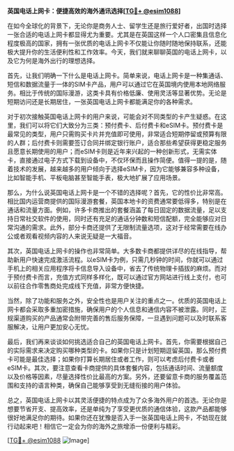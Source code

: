 **英国电话上网卡：便捷高效的海外通讯选择[[TG💪+ @esim1088](https://t.me/s/esim1088)]**

在如今全球化的背景下，无论你是商务人士、留学生还是旅行爱好者，出国时选择一张合适的电话上网卡都显得尤为重要。尤其是在英国这样一个人口密集且信息化程度极高的国家，拥有一张优质的电话上网卡不仅能让你随时随地保持联系，还能极大提升你的生活便利性和工作效率。今天，我们就来聊聊英国的电话上网卡，以及它为何是海外出行的理想选择。

首先，让我们明确一下什么是电话上网卡。简单来说，电话上网卡是一种集通话、短信和数据流量于一体的SIM卡产品，用户可以通过它在英国境内使用本地网络服务。相比于传统的国际漫游，这类卡具有价格低廉、使用灵活等显著优势。无论是短期访问还是长期居住，一张英国电话上网卡都能满足你的各种需求。

对于初次接触英国电话上网卡的用户来说，可能会对不同类型的卡产生疑惑。在这里，我们可以将它们大致分为三类：预付费卡、后付费卡和eSIM卡。预付费卡是最常见的类型，用户只需购买卡片并充值即可使用，非常适合短期停留或预算有限的人群；后付费卡则需要签订合同并绑定银行账户，适合那些希望获得更稳定服务且愿意长期使用的用户；而eSIM卡则是近年来兴起的一种创新形式，无需实体卡，直接通过电子方式下载到设备中，不仅环保而且操作简便。值得一提的是，随着技术的发展，越来越多的用户倾向于选择eSIM卡，因为它能够兼容多种设备，比如智能手机、平板电脑甚至智能手表，极大地扩展了应用场景。

那么，为什么说英国电话上网卡是一个不错的选择呢？首先，它的性价比非常高。相比国内运营商提供的国际漫游套餐，英国本地卡的资费通常要低得多，特别是在通话和流量方面。例如，许多卡商推出的套餐涵盖了每日固定的数据流量，足以支持日常社交软件的使用，同时还有充足的通话分钟数和短信配额，完全能够应对日常沟通的需求。此外，部分卡商还提供了无限制流量选项，这对于经常需要在线办公或者观看视频内容的人来说无疑是一大福音。

其次，英国电话上网卡的操作也非常简单。大多数卡商都提供详尽的在线指导，帮助新用户快速完成激活流程。以eSIM卡为例，只需几秒钟的时间，你就可以通过手机上的相关应用程序将卡信息导入设备中，省去了传统物理卡插拔的麻烦。而对于预付费卡而言，充值方式同样多样化，既可以通过官方网站进行线上支付，也可以前往合作零售商处完成线下充值，非常方便快捷。

当然，除了功能和服务之外，安全性也是用户关注的重点之一。优质的英国电话上网卡都会采取多重加密措施，确保用户的个人信息和通信内容不被泄露。同时，正规渠道购买的产品通常会附带完善的售后服务保障，一旦遇到问题可以及时联系客服解决，让用户更加安心无忧。

最后，我们再来谈谈如何挑选适合自己的英国电话上网卡。首先，你需要根据自己的实际需求来决定购买哪种类型的卡。如果你只是计划短期逗留英国，那么预付费卡可能是最佳选择；如果你打算长期居住或者工作，则可以考虑后付费卡或者eSIM卡。其次，要注意查看卡商提供的具体套餐内容，包括通话时间、流量额度以及价格等因素，尽量选择性价比最高的方案。另外，还要留意卡商的服务覆盖范围和支持的语言种类，确保自己能够享受到无缝衔接的用户体验。

总之，英国电话上网卡以其灵活便捷的特点成为了众多海外用户的首选。无论你是想要节省开支、提高效率，还是单纯为了享受更优质的通信体验，这款产品都能够很好地满足你的期待。如果你还在犹豫是否入手一张英国电话上网卡，不妨现在就行动起来吧！相信它一定会为你的海外之旅增添一份便利与精彩。

[[TG💪+ @esim1088](https://t.me/s/esim1088) ![Image](https://i.postimg.cc/4NQfJmqS/Snipaste-2025-05-13-00-14-12.png)]